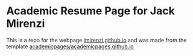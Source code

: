 # Academic Resume Page for Jack Mirenzi

This is a repo for the webpage [jmirenzi.github.io](https://jmirenzi.github.io/) and was made from the template [academicpages/academicpages.github.io](https://github.com/academicpages/academicpages.github.io)

